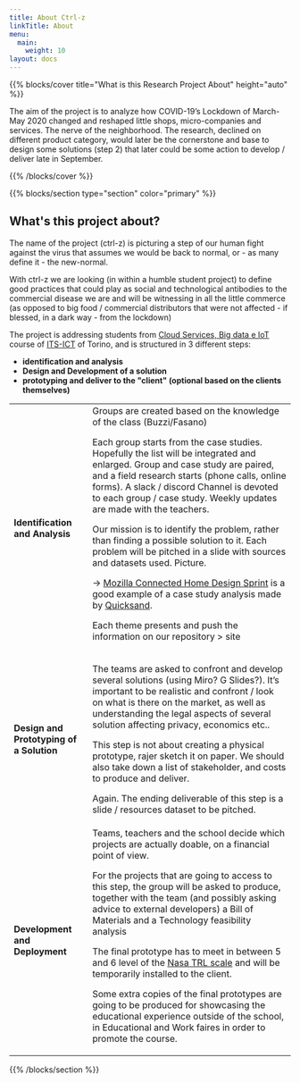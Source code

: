 ```yaml
---
title: About Ctrl-z
linkTitle: About
menu:
  main:
    weight: 10
layout: docs
---
```

{{% blocks/cover title="What is this Research Project About" height="auto" %}}

The aim of the project is to analyze how COVID-19’s Lockdown of March-May 2020 changed and reshaped little shops, micro-companies and services. The nerve of the neighborhood. The research, declined on different product category, would later be the cornerstone and base to design some solutions (step 2) that later could be some action to develop / deliver late in September.

{{% /blocks/cover %}}

{{% blocks/section type="section" color="primary" %}}
## What's this project about?

The name of the project (ctrl-z) is picturing a step of our human fight against the virus that assumes we would be back to normal, or - as many define it - the new-normal.

With ctrl-z we are looking (in within a humble student project) to define good practices that could play as social and technological antibodies to the commercial disease we are and will be witnessing in all the little commerce (as opposed to big food / commercial distributors that were not affected - if blessed, in a dark way - from the lockdown)

The project is addressing students from [Cloud Services, Big data e IoT](https://www.its-ictpiemonte.it/courses/cloud-services-big-data-iot/) course of [ITS-ICT](https://www.its-ictpiemonte.it/) of Torino, and is structured in 3 different steps:

*   **identification and analysis**
*   **Design and Development of a solution**
*   **prototyping and deliver to the "client" (optional based on the clients themselves)**

<table>
  <tr>
   <td><strong>Identification and Analysis</strong>
   </td>
   <td>Groups are created based on the knowledge of the class (Buzzi/Fasano)

Each group starts from the case studies. Hopefully the list will be integrated and enlarged.
Group and case study are paired, and a field research starts (phone calls, online forms).
A slack / discord Channel is devoted to each group / case study.
Weekly updates are made with the teachers.

Our mission is to identify the problem, rather than finding a possible solution to it. Each problem will be pitched in a slide with sources and datasets used. Picture.

→ [Mozilla Connected Home Design Sprint](https://github.com/openiotstudio/general/blob/master/publications/research/20160417_Mozilla_Connected%20Homes_Design%20Sprint%20Scenarios_V1.pdf/) is a good example of a case study analysis made by [Quicksand](http://quicksand.co.in/).

Each theme presents and push the information on our repository > site

   </td>
  </tr>

  <tr>
   <td><strong>Design and Prototyping of a Solution</strong>
   </td>
   <td>

   The teams are asked to confront and develop several solutions (using Miro? G Slides?). It’s important to be realistic and confront / look on what is there on the market, as well as understanding the legal aspects of several solution affecting privacy, economics etc..

This step is not about creating a physical prototype, rajer sketch it on paper. We should also take down a list of stakeholder, and costs to produce and deliver.

Again. The ending deliverable of this step is a slide / resources dataset to be pitched.  


   </td>
  </tr>

  <tr>
   <td><strong>Development and Deployment</strong>
   </td>
   <td>Teams, teachers and the school decide which projects are actually doable, on a financial point of view.

For the projects that are going to access to this step, the group will be asked to produce, together with the team (and possibly asking advice to external developers) a Bill of Materials and a Technology feasibility analysis

The final prototype has to meet in between 5 and 6 level of the [Nasa TRL scale](https://en.wikipedia.org/wiki/Technology_readiness_level) and will be temporarily installed to the client.


Some extra copies of the final prototypes are going to be produced for showcasing the educational experience outside of the school, in Educational and Work faires in order to promote the course.


   </td>
  </tr>

</table>

{{% /blocks/section %}}
